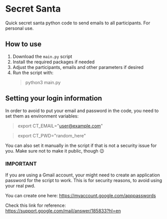 # Secret Santa
Quick secret santa python code to send emails to all participants. For personal use.

## How to use
1. Download the `main.py` script
2. Install the required packages if needed
3. Adjust the participants, emails and other parameters if desired
4. Run the script with:
   > python3 main.py

## Setting your login information
In order to avoid to put your email and password in the code, you need to set them as environment variables:
> export CT_EMAIL="user@example.com"

> export CT_PWD="random_here"

You can also set it manually in the script if that is not a security issue for you. Make sure not to make it public, though 😉


### IMPORTANT

If you are using a Gmail account, your might need to create an application password for the script to work. This is for security reasons, to avoid using your real pwd.

You can create one here: https://myaccount.google.com/apppasswords

Check this link for reference: https://support.google.com/mail/answer/185833?hl=en
